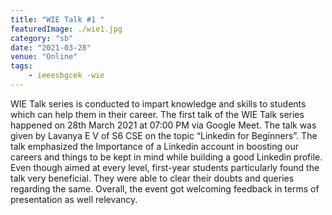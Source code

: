 ```yaml
---
title: "WIE Talk #1 "
featuredImage: ./wie1.jpg
category: "sb"
date: "2021-03-28"
venue: "Online"
tags:
    - ieeesbgcek -wie
---
```

WIE Talk series is conducted to impart knowledge and skills to students which can help them in their career. The first talk of the WIE Talk series happened on 28th March 2021 at 07:00 PM via Google Meet. The talk was given by Lavanya E V of S6 CSE on the topic “Linkedin for Beginners”. The talk emphasized the Importance of a Linkedin account in boosting our careers and things to be kept in mind while building a good Linkedin profile.  Even though aimed at every level, first-year students particularly found the talk very beneficial. They were able to clear their doubts and queries regarding the same. Overall, the event got welcoming feedback in terms of presentation as well relevancy. 